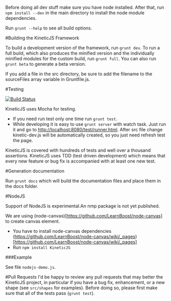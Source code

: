 Before doing all dev stuff make sure you have node installed. After that, run `npm install --dev` in the main directory to install the node module dependencies.

Run `grunt --help` to see all build options.

#Building the KineticJS Framework 

To build a development version of the framework, run `grunt dev`. To run a full build, which also produces the minified version and the individually minified modules for the custom build, run `grunt full`.  You can also run `grunt beta` to generate a beta version.   

If you add a file in the src directory, be sure to add the filename to the sourceFiles array variable in Gruntfile.js.

#Testing

[![Build Status](https://travis-ci.org/ericdrowell/KineticJS.png)](https://travis-ci.org/ericdrowell/KineticJS)

KineticJS uses Mocha for testing. 

* If you need run test only one time run `grunt test`.
* While developing it is easy to use `grunt server` with watch task. Just run it and go to [http://localhost:8080/test/runner.html](http://localhost:8080/test/runner.html). After src file change kinetic-dev.js will be automatically created, so you just need refresh test the page.

KineticJS is covered with hundreds of tests and well over a thousand assertions.  KineticJS uses TDD (test driven development) which means that every new feature or bug fix is accompanied with at least one new test. 

#Generation documentation

Run `grunt docs` which will build the documentation files and place them in the docs folder.

#NodeJS

Support of NodeJS is experimental.An nmp package is not yet published.

We are using (node-canvas)[https://github.com/LearnBoost/node-canvas] to create canvas element.

* You have to install node-canvas dependencies (https://github.com/LearnBoost/node-canvas/wiki/_pages)[https://github.com/LearnBoost/node-canvas/wiki/_pages]
* Run `npm install KineticJS`

###Example

See file `nodejs-demo.js`.

#Pull Requests
I'd be happy to review any pull requests that may better the KineticJS project, in particular if you have a bug fix, enhancement, or a new shape (see `src/shapes` for examples).  Before doing so, please first make sure that all of the tests pass (`grunt test`). 
